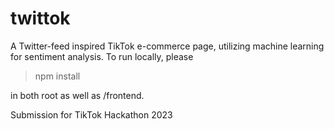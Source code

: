 # twittok

A Twitter-feed inspired TikTok e-commerce page, utilizing machine learning for sentiment analysis. To run locally, please

> npm install

in both root as well as /frontend.

Submission for TikTok Hackathon 2023
